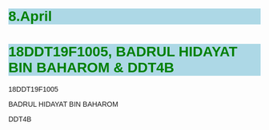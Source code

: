 # 8.April
<!DOCTYPE html>
<html lang="en">
<head>
    <meta charset="UTF-8">
    <meta http-equiv="X-UA-Compatible" content="IE=edge">
    <meta name="viewport" content="width=device-width, initial-scale=1.0">
    <title>Document</title>
    <style>  
     h1 {
            color: green;
            background-color: lightblue;
        }
* {
    font-family: Arial;
}
.intro h1{
  background-color: yellow;
}
    </style>
</head>
<body>
    <h1>18DDT19F1005, BADRUL HIDAYAT BIN BAHAROM & DDT4B</h1>
    <div>
        18DDT19F1005<BR>
        <P>BADRUL HIDAYAT BIN BAHAROM</P>
        DDT4B
    </div>
</body>
</html>
